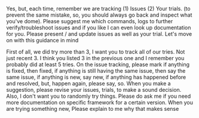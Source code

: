 Yes, but, each time, remember we are tracking (1) Issues (2) Your trials. (to prevent the same mistake, so, you should always go back and inspect what you've dome). Please suggest me which commands, logs to further verify/troubleshoot issues and if you like I can even look up documentation for you. Please present / and update issues as well as your trial. Let's move on with this guidance in mind

First of all, we did try more than 3, I want you to track all of our tries. Not just recent 3. I think you listed 3 in the previous one and I remember you probably did at least 5 tries. On the issue tracking, please mark if anything is fixed, then fixed, if anything is still having the same issue, then say the same issue, if anything is new, say new, if anything has happened before and resolved, but, happen again, please say, so. When you make a suggestion, please revise your issues, trials, to make a sound decision. Also, I don't want you to randomly try things. Please do ask me if you need more documentation on specific framework for a certain version. When you are trying something new, Please explain to me why that makes sense


